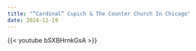 ```yaml
---
title: "“Cardinal” Cupich & The Counter Church In Chicago"
date: 2024-12-19
---
```


{{< youtube bSXBHrnkGsA >}}

